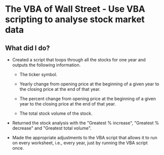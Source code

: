 # The VBA of Wall Street - Use VBA scripting to analyse stock market data

## What did I do?

* Created a script that loops through all the stocks for one year and outputs the following information.

  * The ticker symbol.

  * Yearly change from opening price at the beginning of a given year to the closing price at the end of that year.

  * The percent change from opening price at the beginning of a given year to the closing price at the end of that year.

  * The total stock volume of the stock.

* Returned the stock analysis with the "Greatest % increase", "Greatest % decrease" and "Greatest total volume".

* Made the appropriate adjustments to the VBA script that allows it to run on every worksheet, i.e., every year, just by running the VBA script once.